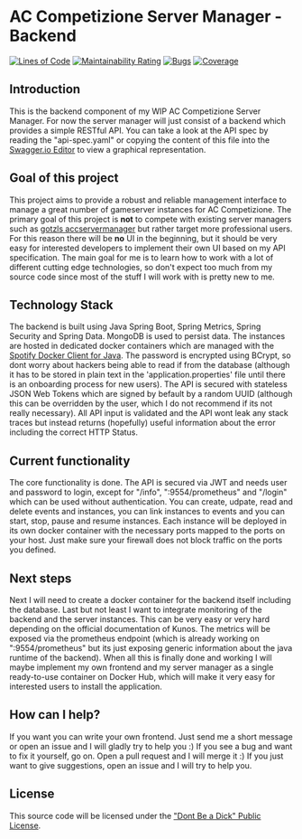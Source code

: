 # AC Competizione Server Manager - Backend

[![Lines of Code](https://sonarcloud.io/api/project_badges/measure?project=grimsi_accservermanager-backend&metric=ncloc)](https://sonarcloud.io/dashboard?id=grimsi_accservermanager-backend) [![Maintainability Rating](https://sonarcloud.io/api/project_badges/measure?project=grimsi_accservermanager-backend&metric=sqale_rating)](https://sonarcloud.io/dashboard?id=grimsi_accservermanager-backend) [![Bugs](https://sonarcloud.io/api/project_badges/measure?project=grimsi_accservermanager-backend&metric=bugs)](https://sonarcloud.io/dashboard?id=grimsi_accservermanager-backend) [![Coverage](https://sonarcloud.io/api/project_badges/measure?project=grimsi_accservermanager-backend&metric=coverage)](https://sonarcloud.io/dashboard?id=grimsi_accservermanager-backend)

## Introduction
This is the backend component of my WIP AC Competizione Server Manager.
For now the server manager will just consist of a backend which provides a simple RESTful API.
You can take a look at the API spec by reading the "api-spec.yaml" or copying the content of this file into the [Swagger.io Editor](http://editor.swagger.io/) to view a graphical representation.

## Goal of this project
This project aims to provide a robust and reliable management interface to manage a great number of gameserver instances for AC Competizione.
The primary goal of this project is **not** to compete with existing server managers such as [gotzls accservermanager](https://github.com/gotzl/accservermanager) but rather target more professional users. For this reason there will be **no** UI in the beginning, but it should be very easy for interested developers to implement their own UI based on my API specification.
The main goal for me is to learn how to work with a lot of different cutting edge technologies, so don't expect too much from my source code since most of the stuff I will work with is pretty new to me.

## Technology Stack
The backend is built using Java Spring Boot, Spring Metrics, Spring Security and Spring Data.
MongoDB is used to persist data.
The instances are hosted in dedicated docker containers which are managed with the [Spotify Docker Client for Java](https://github.com/spotify/docker-client).
The password is encrypted using BCrypt, so dont worry about hackers being able to read if from the database (although it has to be stored in plain text in the 'application.properties' file until there is an onboarding process for new users).
The API is secured with stateless JSON Web Tokens which are signed by befault by a random UUID (although this can be overridden by the user, which I do not recommend if its not really necessary).
All API input is validated and the API wont leak any stack traces but instead returns (hopefully) useful information about the error including the correct HTTP Status.

## Current functionality
The core functionality is done. The API is secured via JWT and needs user and password to login, except for "/info", ":9554/prometheus" and "/login" which can be used without authentication.
You can create, udpate, read and delete events and instances, you can link instances to events and you can start, stop, pause and resume instances. Each instance will be deployed in its own docker container with the necessary ports mapped to the ports on your host. Just make sure your firewall does not block traffic on the ports you defined. 

## Next steps
Next I will need to create a docker container for the backend itself including the database.
Last but not least I want to integrate monitoring of the backend and the server instances. This can be very easy or very hard depending on the official documentation of Kunos. The metrics will be exposed via the prometheus endpoint (which is already working on ":9554/prometheus" but its just exposing generic information about the java runtime of the backend).
When all this is finally done and working I will maybe implement my own frontend and my server manager as a single ready-to-use container on Docker Hub, which will make it very easy for interested users to install the application.

## How can I help?
If you want you can write your own frontend. Just send me a short message or open an issue and I will gladly try to help you :)
If you see a bug and want to fix it yourself, go on. Open a pull request and I will merge it :)
If you just want to give suggestions, open an issue and I will try to help you.

## License
This source code will be licensed under the ["Dont Be a Dick" Public License](https://dbad-license.org/).
